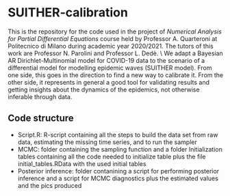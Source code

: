 # SUITHER-calibration

This is the repository for the code used in the project of *Numerical Analysis for Partial Differential Equations* course held by Professor A. Quarteroni at Politecnico di Milano during academic year 2020/2021. The tutors of this work are Professor N. Parolini and Professor L. Dedè. \\
    We adapt a Bayesian AR Dirichlet-Multinomial model for COVID-19 data to the scenario of a differential model for modelling epidemic waves (SUITHER model). From one side, this goes in the direction to find a new way to calibrate it. From the other side, it represents in general a good tool for validating results and getting insights about the dynamics of the epidemics, not otherwise inferable through data.


## Code structure
- Script.R: R-script containing all the steps to build the data set from raw data, estimating the missing time series, and to run the sampler
- MCMC: folder containing the sampling function and a folder Initialization tables containing all the code needed to initialize table plus the file initial_tables.RData with the used initial tables
- Posterior inference: folder contanining a script for performing posterior inference and a script for MCMC diagnostics plus the estimated values and the pics produced

    
    
